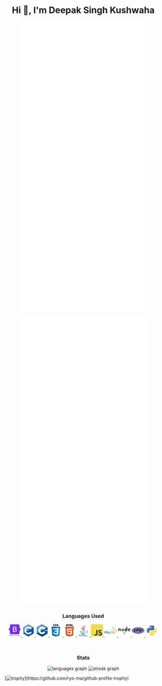 <h1 align="center">Hi 👋, I'm Deepak Singh Kushwaha</h1>

<div align="center" style="pointer-events: none;">
  <img style="padding-right: 10px; padding-top: 0px; padding-bottom: 0px;" alt="🦑" width="400"
    src="https://github.com/xxiamdsk/xxiamdsk/blob/main/left.svg">
  <img style="padding-top: 0px; padding-bottom: 0px;" alt="🦑" width="400"
    src="https://github.com/xxiamdsk/xxiamdsk/blob/main/right.svg">
</div>

<div align="center">
  <h3 align="center">Languages Used</h3>
  <p> <a href="https://getbootstrap.com" target="_blank" rel="noreferrer"> <img
        src="https://raw.githubusercontent.com/devicons/devicon/master/icons/bootstrap/bootstrap-plain-wordmark.svg"
        alt="bootstrap" width="40" height="40" /> </a> <a href="https://www.cprogramming.com/" target="_blank"
      rel="noreferrer"> <img src="https://raw.githubusercontent.com/devicons/devicon/master/icons/c/c-original.svg"
        alt="c" width="40" height="40" /> </a> <a href="https://www.w3schools.com/cpp/" target="_blank"
      rel="noreferrer"> <img
        src="https://raw.githubusercontent.com/devicons/devicon/master/icons/cplusplus/cplusplus-original.svg"
        alt="cplusplus" width="40" height="40" /> </a> <a href="https://www.w3schools.com/css/" target="_blank"
      rel="noreferrer"> <img
        src="https://raw.githubusercontent.com/devicons/devicon/master/icons/css3/css3-original-wordmark.svg" alt="css3"
        width="40" height="40" /> </a> <a href="https://www.w3.org/html/" target="_blank" rel="noreferrer"> <img
        src="https://raw.githubusercontent.com/devicons/devicon/master/icons/html5/html5-original-wordmark.svg"
        alt="html5" width="40" height="40" /> </a> <a href="https://www.java.com" target="_blank" rel="noreferrer"> <img
        src="https://raw.githubusercontent.com/devicons/devicon/master/icons/java/java-original.svg" alt="java"
        width="40" height="40" /> </a> <a href="https://developer.mozilla.org/en-US/docs/Web/JavaScript" target="_blank"
      rel="noreferrer"> <img
        src="https://raw.githubusercontent.com/devicons/devicon/master/icons/javascript/javascript-original.svg"
        alt="javascript" width="40" height="40" /> </a> <a href="https://www.mysql.com/" target="_blank"
      rel="noreferrer"> <img
        src="https://raw.githubusercontent.com/devicons/devicon/master/icons/mysql/mysql-original-wordmark.svg"
        alt="mysql" width="40" height="40" /> </a> <a href="https://nodejs.org" target="_blank" rel="noreferrer"> <img
        src="https://raw.githubusercontent.com/devicons/devicon/master/icons/nodejs/nodejs-original-wordmark.svg"
        alt="nodejs" width="40" height="40" /> </a> <a href="https://www.php.net" target="_blank" rel="noreferrer"> <img
        src="https://raw.githubusercontent.com/devicons/devicon/master/icons/php/php-original.svg" alt="php" width="40"
        height="40" /> </a> <a href="https://www.python.org" target="_blank" rel="noreferrer"> <img
        src="https://raw.githubusercontent.com/devicons/devicon/master/icons/python/python-original.svg" alt="python"
        width="40" height="40" /> </a> </p>
</div>

<br clear="both">

<h3 align="center">Stats</h3>


<div align="center" style="pointer-events: none;">
  <img
    src="https://github-readme-stats.vercel.app/api/top-langs?username=xxiamdsk&locale=en&hide_title=false&layout=compact&card_width=320&langs_count=12&theme=radical&hide_border=false&order=2"
    height="150" alt="languages graph" />
  <img
    src="https://streak-stats.demolab.com?user=xxiamdsk&locale=en&mode=daily&theme=radical&hide_border=false&border_radius=5&order=3"
    height="150" alt="streak graph" />
  <br clear="both">
</div>


[![trophy](https://github-profile-trophy.vercel.app/?username=xxiamdsk&margin-w=4&rank=-?)](https://github.com/ryo-ma/github-profile-trophy)

